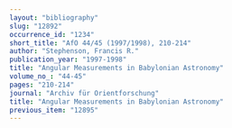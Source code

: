 ```yaml
---
layout: "bibliography"
slug: "12892"
occurrence_id: "1234"
short_title: "AfO 44/45 (1997/1998), 210-214"
author: "Stephenson, Francis R."
publication_year: "1997-1998"
title: "Angular Measurements in Babylonian Astronomy"
volume_no_: "44-45"
pages: "210-214"
journal: "Archiv für Orientforschung"
title: "Angular Measurements in Babylonian Astronomy"
previous_item: "12895"
---
```

